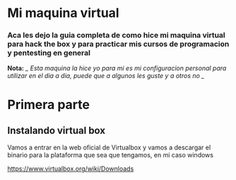# Mi maquina virtual
### Aca les dejo la guia completa de como hice mi maquina virtual para hack the box y para practicar mis cursos de programacion y pentesting en general 


**Nota:** *_
Esta maquina la hice yo para mi es mi configuracion personal para utilizar en el dia a dia, puede que a algunos les guste y a otros no _*

# Primera parte

## Instalando virtual box


Vamos a entrar en la web oficial de Virtualbox y vamos a descargar el binario para la plataforma que sea que tengamos, en mi caso windows 

<https://www.virtualbox.org/wiki/Downloads>

[](https://github.com/isat-lab/isat-lab.github.io/blob/048b712daf1f89c36da4bb86a7272af3e99160a3/_posts/imagenes%20apra%20el%20markdown%20de%20mi%20primera%20maquina%20virtual/Virtualbox_download.jpeg "Virtualbox_download")

